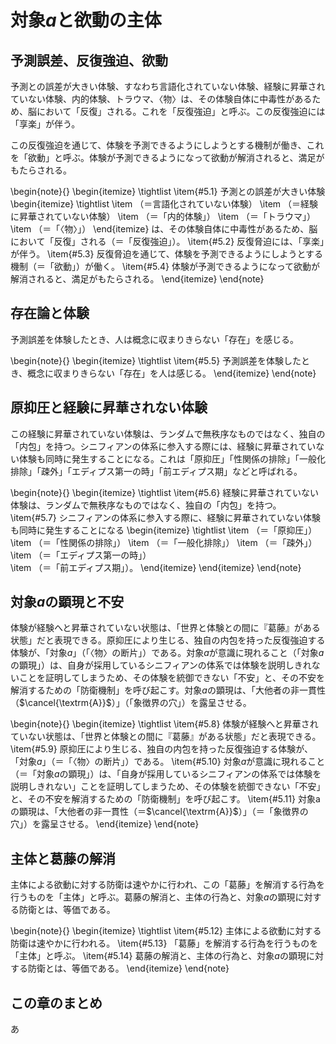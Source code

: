 # 対象$a$と欲動の主体

## 予測誤差、反復強迫、欲動

予測との誤差が大きい体験、すなわち言語化されていない体験、経験に昇華されていない体験、内的体験、トラウマ、〈物〉は、その体験自体に中毒性があるため、脳において「反復」される。これを「反復強迫」と呼ぶ。この反復強迫には「享楽」が伴う。

この反復強迫を通じて、体験を予測できるようにしようとする機制が働き、これを「欲動」と呼ぶ。体験が予測できるようになって欲動が解消されると、満足がもたらされる。

\begin{note}{}
  \begin{itemize}
    \tightlist
    \item{\#5.1}
      予測との誤差が大きい体験
      \begin{itemize}
	      \tightlist
	      \item
          （＝言語化されていない体験）
	      \item
          （＝経験に昇華されていない体験）
	      \item
          （＝「内的体験」）
	      \item
          （＝「トラウマ」）
	      \item
          （＝「〈物〉」）
	    \end{itemize}
      は、その体験自体に中毒性があるため、脳において「反復」される（＝「反復強迫」）。
    \item{\#5.2}
      反復脅迫には、「享楽」が伴う。
    \item{\#5.3}
      反復脅迫を通じて、体験を予測できるようにしようとする機制（＝「欲動」）が働く。
    \item{\#5.4}
      体験が予測できるようになって欲動が解消されると、満足がもたらされる。
  \end{itemize}
\end{note}

## 存在論と体験

予測誤差を体験したとき、人は概念に収まりきらない「存在」を感じる。

\begin{note}{}
  \begin{itemize}
    \tightlist
    \item{\#5.5}
      予測誤差を体験したとき、概念に収まりきらない「存在」を人は感じる。
  \end{itemize}
\end{note}

## 原抑圧と経験に昇華されない体験

この経験に昇華されていない体験は、ランダムで無秩序なものではなく、独自の「内包」を持つ。シニフィアンの体系に参入する際には、経験に昇華されていない体験も同時に発生することになる。これは「原抑圧」「性関係の排除」「一般化排除」「疎外」「エディプス第一の時」「前エディプス期」などと呼ばれる。

\begin{note}{}
  \begin{itemize}
    \tightlist
    \item{\#5.6}
      経験に昇華されていない体験は、ランダムで無秩序なものではなく、独自の「内包」を持つ。
    \item{\#5.7}
      シニフィアンの体系に参入する際に、経験に昇華されていない体験も同時に発生することになる
      \begin{itemize}
	      \tightlist
	      \item
          （＝「原抑圧」）
	      \item
          （＝「性関係の排除」）
	      \item
          （＝「一般化排除」）
	      \item
          （＝「疎外」）
	      \item
          （＝「エディプス第一の時」）  
	      \item
          （＝「前エディプス期」）。
	    \end{itemize}
  \end{itemize}
\end{note}

## 対象$a$の顕現と不安

体験が経験へと昇華されていない状態は、「世界と体験との間に『葛藤』がある状態」だと表現できる。原抑圧により生じる、独自の内包を持った反復強迫する体験が、「対象$a$」（「〈物〉の断片」）である。対象$a$が意識に現れること（「対象$a$の顕現」）は、自身が採用しているシニフィアンの体系では体験を説明しきれないことを証明してしまうため、その体験を統御できない「不安」と、その不安を解消するための「防衛機制」を呼び起こす。対象$a$の顕現は、「大他者の非一貫性（$\cancel{\textrm{A}}$）」（「象徴界の穴」）を露呈させる。

\begin{note}{}
  \begin{itemize}
    \tightlist
    \item{\#5.8}
      体験が経験へと昇華されていない状態は、「世界と体験との間に『葛藤』がある状態」だと表現できる。
    \item{\#5.9}
      原抑圧により生じる、独自の内包を持った反復強迫する体験が、「対象$a$」（＝「〈物〉の断片」）である。
    \item{\#5.10}
      対象$a$が意識に現れること（＝「対象$a$の顕現」）は、「自身が採用しているシニフィアンの体系では体験を説明しきれない」ことを証明してしまうため、その体験を統御できない「不安」と、その不安を解消するための「防衛機制」を呼び起こす。
    \item{\#5.11}
      対象aの顕現は、「大他者の非一貫性（＝$\cancel{\textrm{A}}$）」（＝「象徴界の穴」）を露呈させる。
  \end{itemize}
\end{note}

## 主体と葛藤の解消

主体による欲動に対する防衛は速やかに行われ、この「葛藤」を解消する行為を行うものを「主体」と呼ぶ。葛藤の解消と、主体の行為と、対象$a$の顕現に対する防衛とは、等価である。

\begin{note}{}
  \begin{itemize}
    \tightlist
    \item{\#5.12}
      主体による欲動に対する防衛は速やかに行われる。
    \item{\#5.13}
      「葛藤」を解消する行為を行うものを「主体」と呼ぶ。
    \item{\#5.14}
      葛藤の解消と、主体の行為と、対象$a$の顕現に対する防衛とは、等価である。
  \end{itemize}
\end{note}

## この章のまとめ

あ
